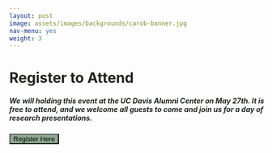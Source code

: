 ```yaml
---
layout: post
image: assets/images/backgrounds/carob-banner.jpg
nav-menu: yes
weight: 3
---
```


<h1 style="color:#202520">Register to Attend</h1>

<h5 style="color:#202520">
We will holding this event at the UC Davis Alumni Center on May 27th. It is free to attend, and we welcome all guests to come and join us for a day of research presentations.
</h5>

<a href =  "https://docs.google.com/forms/d/e/1FAIpQLSdC3wVb3H4llKbW5TBYwQaVygEPPpfPUQSzkBD1-fW_iFkTZg/viewform?usp=sf_link"><button style = "background:#8eaa8f">Register Here</button></a> 





